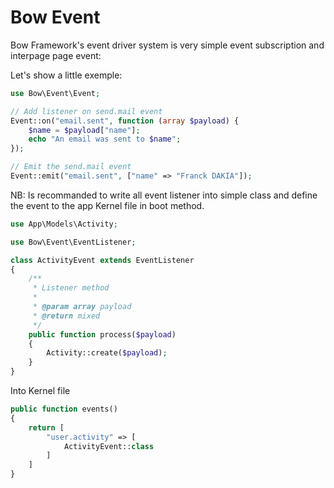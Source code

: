 # Bow Event

Bow Framework's event driver system is very simple event subscription and interpage page event:

Let's show a little exemple:

```php
use Bow\Event\Event;

// Add listener on send.mail event
Event::on("email.sent", function (array $payload) {
    $name = $payload["name"];
    echo "An email was sent to $name";
});

// Emit the send.mail event
Event::emit("email.sent", ["name" => "Franck DAKIA"]);
```

NB: Is recommanded to write all event listener into simple class and define the event to the app Kernel file in boot
method.

```php
use App\Models\Activity;

use Bow\Event\EventListener;

class ActivityEvent extends EventListener
{
    /**
     * Listener method
     * 
     * @param array payload
     * @return mixed
     */
    public function process($payload)
    {
        Activity::create($payload);
    }
}
```

Into Kernel file

```php
public function events()
{
    return [
        "user.activity" => [
            ActivityEvent::class
        ]
    ]
}
```
